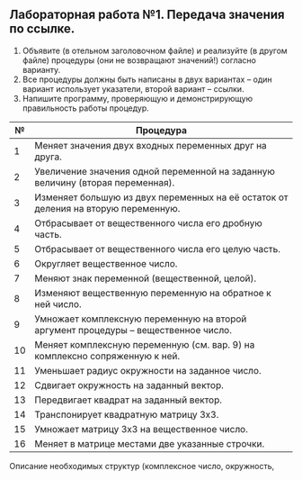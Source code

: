 ## Лабораторная работа №1. Передача значения по ссылке.
1. Объявите (в отельном заголовочном файле) и реализуйте (в другом файле)
процедуры (они не возвращают значений!) согласно варианту.
2. Все процедуры должны быть написаны в двух вариантах – один вариант использует
указатели, второй вариант – ссылки.
3. Напишите программу, проверяющую и демонстрирующую правильность работы
процедур.

|№|Процедура|
|---|---|
|1|Меняет значения двух входных переменных друг на друга.|
|2| Увеличение значения одной переменной на заданную величину (вторая переменная).|
|3| Изменяет большую из двух переменных на её остаток от деления на вторую переменную.|
|4| Отбрасывает от вещественного числа его дробную часть.|
|5| Отбрасывает от вещественного числа его целую часть.|
|6| Округляет вещественное число.|
|7| Меняют знак переменной (вещественной, целой).|
|8| Изменяют вещественную переменную на обратное к ней число.|
|9| Умножает комплексную переменную на второй аргумент процедуры – вещественное число.|
|10| Меняет комплексную переменную (см. вар. 9) на комплексно сопряженную к ней.|
|11| Уменьшает радиус окружности на заданное число.|
|12| Сдвигает окружность на заданный вектор.|
|13| Передвигает квадрат на заданный вектор.|
|14| Транспонирует квадратную матрицу 3x3.|
|15| Умножает матрицу 3x3 на вещественное число.|
|16| Меняет в матрице местами две указанные строчки.|
Описание необходимых структур (комплексное число, окружность,
